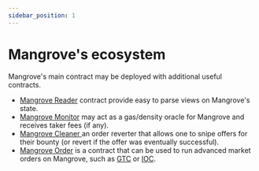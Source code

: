 ```yaml
---
sidebar_position: 1
---
```

# Mangrove's ecosystem

Mangrove's main contract may be deployed with additional useful contracts.

* [Mangrove Reader](reader.md) contract provide easy to parse views on Mangrove's state.
* [Mangrove Monitor](monitor.md) may act as a gas/density oracle for Mangrove and receives taker fees (if any).
* [Mangrove Cleaner ](cleaner.md)an order reverter that allows one to snipe offers for their bounty (or revert if the offer was eventually successful).
* [Mangrove Order](advanced-orders.md) is a contract that can be used to run advanced market orders on Mangrove, such as [GTC](https://www.investopedia.com/terms/g/gtc.asp) or [IOC](https://www.investopedia.com/terms/i/immediateorcancel.asp).
